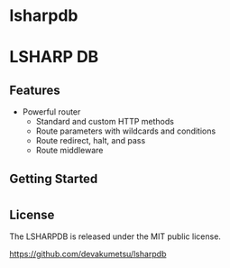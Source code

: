 # lsharpdb 
# LSHARP DB

## Features

* Powerful router
    * Standard and custom HTTP methods
    * Route parameters with wildcards and conditions
    * Route redirect, halt, and pass
    * Route middleware

## Getting Started

#
## License

The LSHARPDB is released under the MIT public license.

<https://github.com/devakumetsu/lsharpdb>

